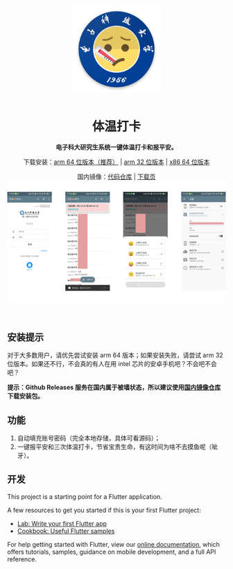 

<div align="center">
<img align="center" src="./imgs/web_hi_res_512.png" alt="icon" height=200/>
<br/><br/>
<h1 align="center">体温打卡</h1>

<b>电子科大研究生系统一键体温打卡和报平安。</b>

<p>下载安装：<a href="https://github.com/Yidadaa/Auto-Check-Temperature/releases/latest/download/app-arm64-v8a-release.apk">arm 64 位版本（推荐）</a> | <a href="https://github.com/Yidadaa/Auto-Check-Temperature/releases/latest/download/app-armeabi-v7a-release.apk.apk">arm 32 位版本</a> | <a href="https://github.com/Yidadaa/Auto-Check-Temperature/releases/latest/download/app-x86_64-release.apk">x86 64 位版本</a> </p>
<p>国内镜像：<a href="https://gitee.com/yidadaa/Auto-Check-Temperature">代码仓库</a> | <a href="https://gitee.com/yidadaa/Auto-Check-Temperature/releases">下载页</a>


<img align="center" src="./imgs/screenshot.png" alt="screenshot"/>
</div>

<br/>

## 安装提示
对于大多数用户，请优先尝试安装 arm 64 版本；如果安装失败，请尝试 arm 32 位版本。如果还不行，不会真的有人在用 intel 芯片的安卓手机吧？不会吧不会吧？

**提示：Github Releases 服务在国内属于被墙状态，所以建议使用<a href="https://gitee.com/yidadaa/Auto-Check-Temperature">国内镜像仓库</a>下载安装包。**

## 功能
1. 自动填充账号密码（完全本地存储，具体可看源码）；
2. 一键报平安和三次体温打卡，节省宝贵生命，有这时间为啥不去摸鱼呢（呲牙）。

## 开发

This project is a starting point for a Flutter application.

A few resources to get you started if this is your first Flutter project:

- [Lab: Write your first Flutter app](https://flutter.dev/docs/get-started/codelab)
- [Cookbook: Useful Flutter samples](https://flutter.dev/docs/cookbook)

For help getting started with Flutter, view our
[online documentation](https://flutter.dev/docs), which offers tutorials,
samples, guidance on mobile development, and a full API reference.
